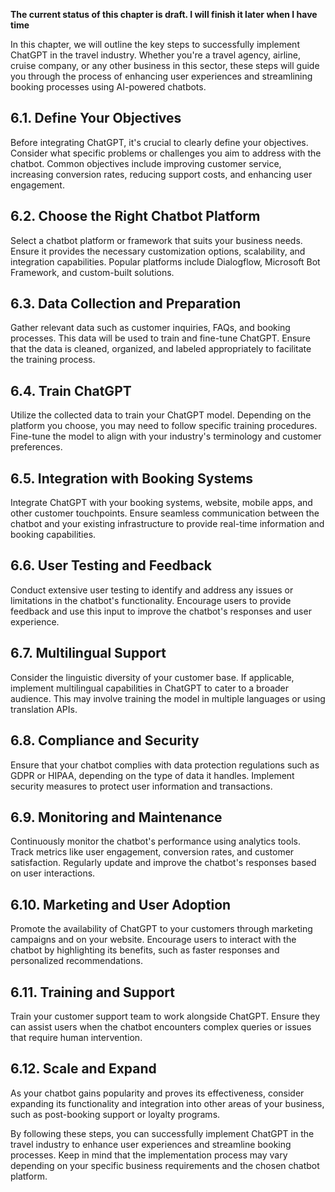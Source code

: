 **The current status of this chapter is draft. I will finish it later when I have time**

In this chapter, we will outline the key steps to successfully implement ChatGPT in the travel industry. Whether you're a travel agency, airline, cruise company, or any other business in this sector, these steps will guide you through the process of enhancing user experiences and streamlining booking processes using AI-powered chatbots.

6.1. Define Your Objectives
---------------------------

Before integrating ChatGPT, it's crucial to clearly define your objectives. Consider what specific problems or challenges you aim to address with the chatbot. Common objectives include improving customer service, increasing conversion rates, reducing support costs, and enhancing user engagement.

6.2. Choose the Right Chatbot Platform
--------------------------------------

Select a chatbot platform or framework that suits your business needs. Ensure it provides the necessary customization options, scalability, and integration capabilities. Popular platforms include Dialogflow, Microsoft Bot Framework, and custom-built solutions.

6.3. Data Collection and Preparation
------------------------------------

Gather relevant data such as customer inquiries, FAQs, and booking processes. This data will be used to train and fine-tune ChatGPT. Ensure that the data is cleaned, organized, and labeled appropriately to facilitate the training process.

6.4. Train ChatGPT
------------------

Utilize the collected data to train your ChatGPT model. Depending on the platform you choose, you may need to follow specific training procedures. Fine-tune the model to align with your industry's terminology and customer preferences.

6.5. Integration with Booking Systems
-------------------------------------

Integrate ChatGPT with your booking systems, website, mobile apps, and other customer touchpoints. Ensure seamless communication between the chatbot and your existing infrastructure to provide real-time information and booking capabilities.

6.6. User Testing and Feedback
------------------------------

Conduct extensive user testing to identify and address any issues or limitations in the chatbot's functionality. Encourage users to provide feedback and use this input to improve the chatbot's responses and user experience.

6.7. Multilingual Support
-------------------------

Consider the linguistic diversity of your customer base. If applicable, implement multilingual capabilities in ChatGPT to cater to a broader audience. This may involve training the model in multiple languages or using translation APIs.

6.8. Compliance and Security
----------------------------

Ensure that your chatbot complies with data protection regulations such as GDPR or HIPAA, depending on the type of data it handles. Implement security measures to protect user information and transactions.

6.9. Monitoring and Maintenance
-------------------------------

Continuously monitor the chatbot's performance using analytics tools. Track metrics like user engagement, conversion rates, and customer satisfaction. Regularly update and improve the chatbot's responses based on user interactions.

6.10. Marketing and User Adoption
---------------------------------

Promote the availability of ChatGPT to your customers through marketing campaigns and on your website. Encourage users to interact with the chatbot by highlighting its benefits, such as faster responses and personalized recommendations.

6.11. Training and Support
--------------------------

Train your customer support team to work alongside ChatGPT. Ensure they can assist users when the chatbot encounters complex queries or issues that require human intervention.

6.12. Scale and Expand
----------------------

As your chatbot gains popularity and proves its effectiveness, consider expanding its functionality and integration into other areas of your business, such as post-booking support or loyalty programs.

By following these steps, you can successfully implement ChatGPT in the travel industry to enhance user experiences and streamline booking processes. Keep in mind that the implementation process may vary depending on your specific business requirements and the chosen chatbot platform.

